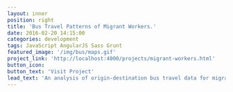 ```yaml
---
layout: inner
position: right
title: 'Bus Travel Patterns of Migrant Workers.'
date: 2016-02-20 14:15:00
categories: development
tags: JavaScript AngularJS Sass Grunt
featured_image: '/img/bus/maps.gif'
project_link: 'http://localhost:4000/projects/migrant-workers.html'
button_icon: 
button_text: 'Visit Project'
lead_text: 'An analysis of origin-destination bus travel data for migrant dorms in Woodlands.'
---
```

